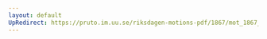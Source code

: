 ```yaml
---
layout: default
UpRedirect: https://pruto.im.uu.se/riksdagen-motions-pdf/1867/mot_1867__fk__55/mot_1867__fk__55-003.pdf
---
```

